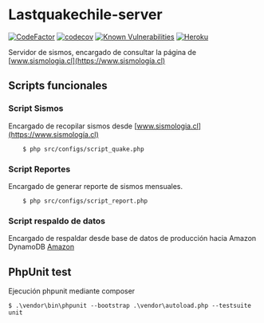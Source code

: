 # Lastquakechile-server
[![CodeFactor](https://www.codefactor.io/repository/github/figonzal1/lastquakechile-server/badge)](https://www.codefactor.io/repository/github/figonzal1/lastquakechile-server) 
[![codecov](https://codecov.io/gh/figonzal1/LastQuakeChile-server/branch/development/graph/badge.svg)](https://codecov.io/gh/figonzal1/LastQuakeChile-server) 
[![Known Vulnerabilities](https://snyk.io//test/github/figonzal1/LastQuakeChile-server/badge.svg?targetFile=composer.lock)](https://snyk.io//test/github/figonzal1/LastQuakeChile-server?targetFile=composer.lock) 
[![Heroku](http://heroku-badge.herokuapp.com/?app=lastquakechile-server-prod)](https://dashboard.heroku.com/apps/lastquakechile-server-prod)

Servidor de sismos, encargado de consultar la página de [www.sismologia.cl](https://www.sismología.cl)

## Scripts funcionales
### Script Sismos
Encargado de recopilar sismos desde [www.sismologia.cl](https://www.sismología.cl)
```ssh
    $ php src/configs/script_quake.php
```
### Script Reportes
Encargado de generar reporte de sismos mensuales.
```ssh
    $ php src/configs/script_report.php
```

### Script respaldo de datos
Encargado de respaldar desde base de datos de producción hacia Amazon DynamoDB [Amazon ]()

## PhpUnit test
Ejecución phpunit mediante composer
```ssh
$ .\vendor\bin\phpunit --bootstrap .\vendor\autoload.php --testsuite unit
```


